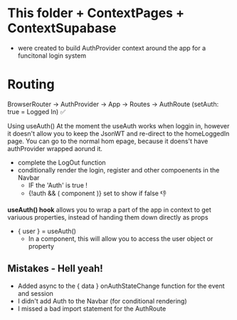 # This folder + ContextPages + ContextSupabase 

- were created to build AuthProvider context around the app for a funcitonal login system

# Routing
BrowserRouter -> AuthProvider -> App -> Routes -> AuthRoute (setAuth: true = Logged In) ✅ 

Using useAuth()
At the moment the useAuth works when loggin in, however it doesn't allow you to keep the JsonWT and re-direct to the homeLoggedIn page. You can go to the normal hom epage, because it doens't have authProvider wrapped aorund it.
- complete the LogOut function
- conditionally render the login, register and other compoenents in the Navbar
    - IF the 'Auth' is true !
    - {!auth && ( component )} set to show if false 👎 


**useAuth() hook** allows you to wrap a part of the app in context to get variuous properties, instead of handing them down directly as props
- { user } = useAuth()
    - In a component, this will allow you to access the user object or property

## Mistakes - Hell yeah!
- Added async to the { data } onAuthStateChange function for the event and session 
- I didn't add Auth to the Navbar (for conditional rendering)
- I missed a bad import statement for the AuthRoute